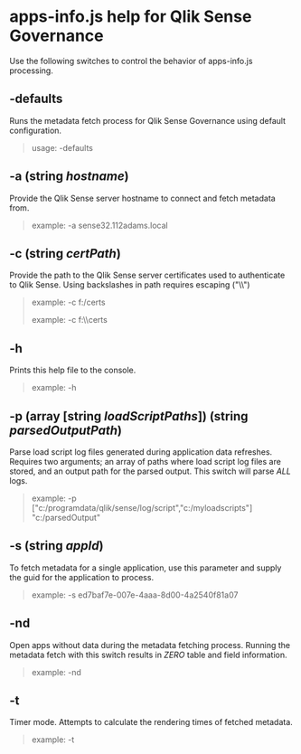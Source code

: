 # apps-info.js help for Qlik Sense Governance

Use the following switches to control the behavior of apps-info.js processing.

## -defaults
Runs the metadata fetch process for Qlik Sense Governance using default configuration.

> usage: -defaults

## -a (string _hostname_)
Provide the Qlik Sense server hostname to connect and fetch metadata from.

> example: -a sense32.112adams.local

## -c (string _certPath_)
Provide the path to the Qlik Sense server certificates used to authenticate to Qlik Sense.  Using backslashes in path requires escaping ("\\\\")

> example: -c f:/certs
> 
> example: -c f:\\\\certs

## -h
Prints this help file to the console.

> example: -h

## -p  (array [string _loadScriptPaths_]) (string _parsedOutputPath_)
Parse load script log files generated during application data refreshes.  Requires two arguments; an array of paths where load script log files are stored, and an output path for the parsed output.  This switch will parse *ALL* logs.

> example: -p ["c:/programdata/qlik/sense/log/script","c:/myloadscripts"] "c:/parsedOutput"

## -s (string _appId_)
To fetch metadata for a single application, use this parameter and supply the guid for the application to process.

> example: -s ed7baf7e-007e-4aaa-8d00-4a2540f81a07

## -nd
Open apps without data during the metadata fetching process.  Running the metadata fetch with this switch results in *ZERO* table and field information.

> example: -nd

## -t
Timer mode.  Attempts to calculate the rendering times of fetched metadata.

> example: -t